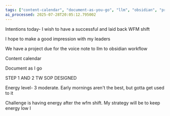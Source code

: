 ```yaml
---
tags: ["content-calendar", "document-as-you-go", "llm", "obsidian", "project-planning", "tw-sop", "voice-notes", "workflow-management"]
ai_processed: 2025-07-28T20:05:12.795002
---
```

Intentions today- I wish to have a successful and laid back WFM shift

I hope to make a good impression with my leaders

We have a project due for the voice note to llm to obsidian workflow

Content calendar

Document as I go

STEP 1 AND 2 TW SOP DESIGNED 

Energy level- 3 moderate. Early mornings aren't the best, but gotta get used to it

Challenge is having energy after the wfm shift. My strategy will be to keep energy low I